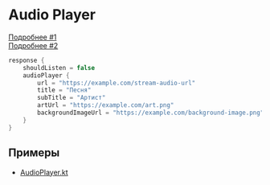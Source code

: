 # Audio Player

[Подробнее #1](https://yandex.ru/dev/dialogs/alice/doc/ru/response-audio-player)  
[Подробнее #2](https://yandex.ru/dev/dialogs/alice/doc/ru/request-audioplayer)

```kotlin
response {
    shouldListen = false
    audioPlayer {
        url = "https://example.com/stream-audio-url"
        title = "Песня"
        subTitle = "Артист"
        artUrl = "https://example.com/art.png"
        backgroundImageUrl = "https://example.com/background-image.png"
    }
}
```

## Примеры

- [AudioPlayer.kt](https://github.com/danbeldev/alice-ktx/blob/master/examples/src/main/kotlin/com/github/examples/AudioPlayer.kt)